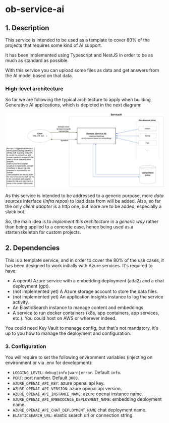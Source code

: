 # ob-service-ai

## 1. Description

This service is intended to be used as a template to cover 80% of the projects that requires some kind of AI support. 

It has been implemented using Typescript and NestJS in order to be as much as standard as possible.

With this service you can upload some files as data and get answers from the AI model based on that data.

### High-level architecture

So far we are following the typical architecture to apply when building Generative AI applications, which is depicted in the next diagram:

![Application diagram](./ServiceAI%20arch.png)

As this service is intended to be addressed to a generic purpose, more _data sources_ interface (_infra repos_) to load data from will be added. Also, so far the only _client adapter_ is a http one, but more are to be added, especially a slack bot. 

So, the main idea is to _implement this architecture_ in a _generic way_ rather than being applied to a concrete case, hence being used as a starter/skeleton for custom projects.


## 2. Dependencies

This is a template service, and in order to cover the 80% of the use cases, it has been designed to work initially with Azure services. It's required to have:
- A openAI Azure service with a embedding deployment (ada2) and a chat deployment (gpt).
- (not implemented yet) A Azure storage account to store the data files.
- (not implemented yet) An application insights instance to log the service activity.
- An ElasticSearch instance to manage content and embeddings
- A service to run docker containers (k8s, app containers, app services, etc.). You could host on AWS or wherever indeed.

You could need Key Vault to manage config, but that's not mandatory, it's up to you how to manage the deployment and configuration.

### 3. Configuration

You will require to set the following environment variables (injecting on environment or via .env for development):
- `LOGGING_LEVEL`: `debug|info|warn|error`. Default `info`.
- `PORT`: port number. Default `3000`.
- `AZURE_OPENAI_API_KEY`: azure openai api key.
- `AZURE_OPENAI_API_VERSION`: azure openai api version.
- `AZURE_OPENAI_API_INSTANCE_NAME`: azure openai instance name.
- `AZURE_OPENAI_API_EMBEDDINGS_DEPLOYMENT_NAME`: embedding deployment name.
- `AZURE_OPENAI_API_CHAT_DEPLOYMENT_NAME` chat deployment name.
- `ELASTICSEARCH_URL`: elastic search url or connection string.
